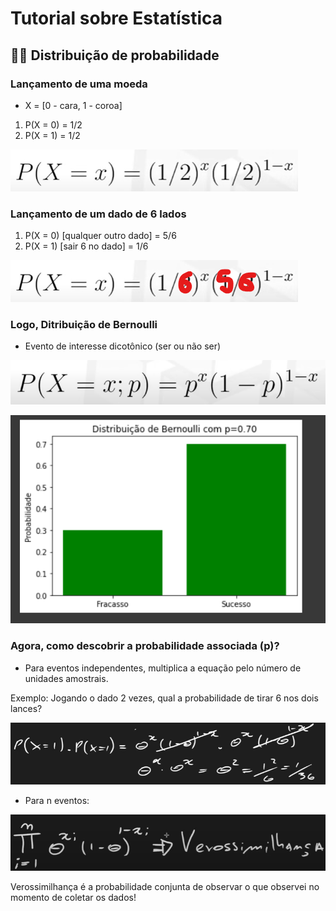 # Tutorial sobre Estatística
## 🎲🎲 Distribuição de probabilidade
### Lançamento de uma moeda
- X = [0 - cara, 1 - coroa]
1) P(X = 0) = 1/2
2) P(X = 1) = 1/2

![Prob. moeda](imagens/image-21.png)

### Lançamento de um dado de 6 lados
1) P(X = 0) [qualquer outro dado] = 5/6
2) P(X = 1) [sair 6 no dado] = 1/6

![Prob. dado](imagens/image-22.png)

### Logo, Ditribuição de Bernoulli
- Evento de interesse dicotônico (ser ou não ser)

![Dist. Bernoulli](imagens/image-23.png)

![Dist. Bernoulli2](imagens/image-24.png)

### Agora, como descobrir a probabilidade associada (p)?
- Para eventos independentes, multiplica a equação pelo número de unidades amostrais.

Exemplo: Jogando o dado 2 vezes, qual a probabilidade de tirar 6 nos dois lances?

![Eventos indep.](imagens/image-25.png)

- Para n eventos:

![Eventos indep. 2](imagens/image-26.png)

Verossimilhança é a probabilidade conjunta de observar o que observei no momento de coletar os dados!

